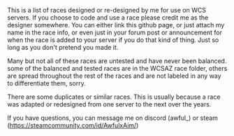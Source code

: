 This is a list of races designed or re-designed by me for use on WCS servers. If you choose to code and use a race please credit me as the designer somewhere. You can either link this github page, or just attach my name in the race info, or even just in your forum post or announcement for when the race is added to your server if you do that kind of thing. Just so long as you don't pretend you made it.

Many but not all of these races are untested and have never been balanced. some of the balanced and tested races are in the WCSAZ race folder, others are spread throughout the rest of the races and are not labeled in any way to differentiate them, sorry.

There are some duplicates or similar races. This is usually because a race was adapted or redesigned from one server to the next over the years.

If you have questions, you can message me on discord (awful_) or steam (https://steamcommunity.com/id/AwfulxAim/)
